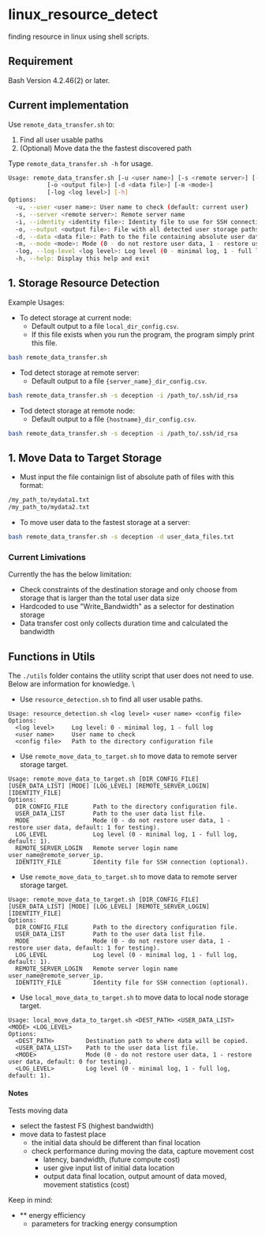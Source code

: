 # linux_resource_detect
finding resource in linux using shell scripts.
## Requirement
Bash Version 4.2.46(2) or later.

## Current implementation
Use `remote_data_transfer.sh` to:
1. Find all user usable paths
2. (Optional) Move data the the fastest discovered path 

Type `remote_data_transfer.sh -h` for usage.
```bash
Usage: remote_data_transfer.sh [-u <user name>] [-s <remote server>] [-i <identity file>]
           [-o <output file>] [-d <data file>] [-m <mode>]
           [-log <log level>] [-h]
Options:
  -u, --user <user name>: User name to check (default: current user)
  -s, --server <remote server>: Remote server name
  -i, --identity <identity file>: Identity file to use for SSH connection
  -o, --output <output file>: File with all detected user storage paths
  -d, --data <data file>: Path to the file containing absolute user data file paths
  -m, --mode <mode>: Mode (0 - do not restore user data, 1 - restore user data, default: 1 for testing)
  -log, --log-level <log level>: Log level (0 - minimal log, 1 - full log, default: 1)
  -h, --help: Display this help and exit
```

## 1. Storage Resource Detection
Example Usages:
- To detect storage at current node:
  - Default output to a file `local_dir_config.csv`. 
  - If this file exists when you run the program, the program simply print this file.
```bash
bash remote_data_transfer.sh
```
- Tod detect storage at remote server:
  - Default output to a file `{server_name}_dir_config.csv`. 
```bash
bash remote_data_transfer.sh -s deception -i /path_to/.ssh/id_rsa
```
- Tod detect storage at remote node:
  - Default output to a file `{hostname}_dir_config.csv`. 
```bash
bash remote_data_transfer.sh -s deception -i /path_to/.ssh/id_rsa
```


## 1. Move Data to Target Storage
- Must input the file containign list of absolute path of files with this format:
```txt
/my_path_to/mydata1.txt
/my_path_to/mydata2.txt
```
- To move user data to the fastest storage at a server:
```bash
bash remote_data_transfer.sh -s deception -d user_data_files.txt 
```

### Current Limivations
Currently the has the below limitation:
- Check constraints of the destination storage and only choose from storage that is larger than the total user data size
- Hardcoded to use "Write_Bandwidth" as a selector for destination storage
- Data transfer cost only collects duration time and calculated the bandwidth


## Functions in Utils
The `./utils` folder contains the utility script that user does not need to use. Below are information for knowledge. \
- Use `resource_detection.sh` to find all user usable paths.
```
Usage: resource_detection.sh <log level> <user name> <config file>
Options:
  <log level>     Log level: 0 - minimal log, 1 - full log
  <user name>     User name to check
  <config file>   Path to the directory configuration file
```

- Use `remote_move_data_to_target.sh` to move data to remote server storage target.
```
Usage: remote_move_data_to_target.sh [DIR_CONFIG_FILE] [USER_DATA_LIST] [MODE] [LOG_LEVEL] [REMOTE_SERVER_LOGIN] [IDENTITY_FILE]
Options:
  DIR_CONFIG_FILE       Path to the directory configuration file.
  USER_DATA_LIST        Path to the user data list file.
  MODE                  Mode (0 - do not restore user data, 1 - restore user data, default: 1 for testing).
  LOG_LEVEL             Log level (0 - minimal log, 1 - full log, default: 1).
  REMOTE_SERVER_LOGIN   Remote server login name user_name@remote_server_ip.
  IDENTITY_FILE         Identity file for SSH connection (optional).
```

- Use `remote_move_data_to_target.sh` to move data to remote server storage target.
```
Usage: remote_move_data_to_target.sh [DIR_CONFIG_FILE] [USER_DATA_LIST] [MODE] [LOG_LEVEL] [REMOTE_SERVER_LOGIN] [IDENTITY_FILE]
Options:
  DIR_CONFIG_FILE       Path to the directory configuration file.
  USER_DATA_LIST        Path to the user data list file.
  MODE                  Mode (0 - do not restore user data, 1 - restore user data, default: 1 for testing).
  LOG_LEVEL             Log level (0 - minimal log, 1 - full log, default: 1).
  REMOTE_SERVER_LOGIN   Remote server login name user_name@remote_server_ip.
  IDENTITY_FILE         Identity file for SSH connection (optional).
```

- Use `local_move_data_to_target.sh` to move data to local node storage target.
```
Usage: local_move_data_to_target.sh <DEST_PATH> <USER_DATA_LIST> <MODE> <LOG_LEVEL>
Options:
  <DEST_PATH>         Destination path to where data will be copied.
  <USER_DATA_LIST>    Path to the user data list file.
  <MODE>              Mode (0 - do not restore user data, 1 - restore user data, default: 0 for testing).
  <LOG_LEVEL>         Log level (0 - minimal log, 1 - full log, default: 1).
```




#### Notes
Tests moving data
- select the fastest FS (highest bandwidth)
- move data to fastest place
	- the initial data should be different than final location
	- check performance during moving the data, capture movement cost
		- latency, bandwidth, (future compute cost)
		- user give input list of initial data location
		- output data final location, output amount of data moved, movement statistics (cost)

Keep in mind:
- ** energy efficiency
	- parameters for tracking energy consumption